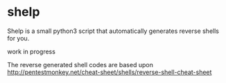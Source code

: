 # shelp
Shelp is a small python3 script that automatically generates reverse shells for you.

work in progress

The reverse generated shell codes are based upon
http://pentestmonkey.net/cheat-sheet/shells/reverse-shell-cheat-sheet
